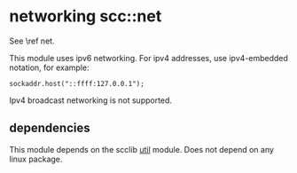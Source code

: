 # networking scc::net

See \ref net.

This module uses ipv6 networking. For ipv4 addresses, use ipv4-embedded notation, for example:
```
sockaddr.host("::ffff:127.0.0.1");
```

Ipv4 broadcast networking is not supported.

## dependencies

This module depends on the scclib [util](../util) module.  Does not depend on any linux package.
